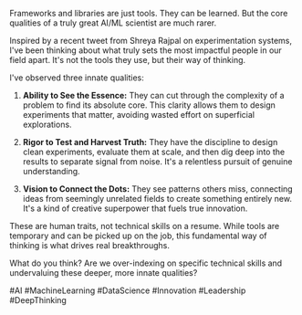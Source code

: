 Frameworks and libraries are just tools. They can be learned. But the core qualities of a truly great AI/ML scientist are much rarer.

Inspired by a recent tweet from Shreya Rajpal on experimentation systems, I've been thinking about what truly sets the most impactful people in our field apart. It's not the tools they use, but their way of thinking.

I've observed three innate qualities:

1.  **Ability to See the Essence:** They can cut through the complexity of a problem to find its absolute core. This clarity allows them to design experiments that matter, avoiding wasted effort on superficial explorations.

2.  **Rigor to Test and Harvest Truth:** They have the discipline to design clean experiments, evaluate them at scale, and then dig deep into the results to separate signal from noise. It's a relentless pursuit of genuine understanding.

3.  **Vision to Connect the Dots:** They see patterns others miss, connecting ideas from seemingly unrelated fields to create something entirely new. It's a kind of creative superpower that fuels true innovation.

These are human traits, not technical skills on a resume. While tools are temporary and can be picked up on the job, this fundamental way of thinking is what drives real breakthroughs.

What do you think? Are we over-indexing on specific technical skills and undervaluing these deeper, more innate qualities?

#AI #MachineLearning #DataScience #Innovation #Leadership #DeepThinking
